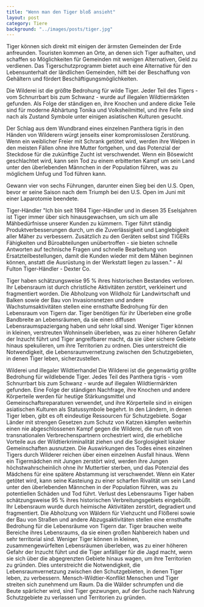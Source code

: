 ```yaml
---
title: "Wenn man den Tiger bloß ansieht"
layout: post
category: Tiere
background: "../images/posts/tiger.jpg"
---
```


Tiger können sich direkt mit einigen der ärmsten Gemeinden der Erde anfreunden. Touristen kommen an Orte, an denen sich Tiger aufhalten, und schaffen so Möglichkeiten für Gemeinden mit wenigen Alternativen, Geld zu verdienen. Das Tigerschutzprogramm bietet auch eine Alternative für den Lebensunterhalt der ländlichen Gemeinden, hilft bei der Beschaffung von Gehältern und fördert Beschäftigungsmöglichkeiten.

Die Wilderei ist die größte Bedrohung für wilde Tiger. Jeder Teil des Tigers - vom Schnurrbart bis zum Schwanz - wurde auf illegalen Wildtiermärkten gefunden. Als Folge der ständigen en, ihre Knochen und andere dicke Teile sind für moderne Abhärtung Tonika und Volksheilmittel, und ihre Felle sind nach als Zustand Symbole unter einigen asiatischen Kulturen gesucht.

Der Schlag aus dem Wundbrand eines einzelnen Panthera tigris in den Händen von Wilderern würgt jenseits einer kompromisslosen Zerstörung. Wenn ein weiblicher Freier mit Schrank getötet wird, werden ihre Welpen in den meisten Fällen ohne ihre Mutter fortgehen, und das Potenzial der Steckdose für die zukünftige Zucht ist verschwendet. Wenn ein Bösewicht geschlachtet wird, kann sein Tod zu einem erbitterten Kampf um sein Land unter den überlebenden Männchen in der Population führen, was zu möglichem Unfug und Tod führen kann.

Gewann vier von sechs Führungen, darunter einen Sieg bei den U.S. Open, bevor er seine Saison nach dem Triumph bei den U.S. Open im Juni mit einer Laparotomie beendete.

Tiger-Händler "Ich bin seit 1984 Tiger-Händler und in diesen 35 Eselsjahren ist Tiger immer über sich hinausgewachsen, um sich um alle Mähbedürfnisse unserer Kunden zu kümmern. Tiger führt ständig Produktverbesserungen durch, um die Zuverlässigkeit und Langlebigkeit aller Mäher zu verbessern. Zusätzlich zu den Geräten selbst sind TIGERs Fähigkeiten und Büroabteilungen unübertroffen - sie bieten schnelle Antworten auf technische Fragen und schnelle Bearbeitung von Ersatzteilbestellungen, damit die Kunden wieder mit dem Mähen beginnen können, anstatt die Ausrüstung in der Werkstatt liegen zu lassen." - Al Fulton Tiger-Händler - Dexter Co.

Tiger haben schätzungsweise 95 % ihres historischen Bestandes verloren. Ihr Lebensraum ist durch christliche Aktivitäten zerstört, verkleinert und fragmentiert worden. Die Abholzung von Wildholz für Landwirtschaft und Balken sowie der Bau von Invasionsnetzen und andere Wachstumsaktivitäten stellen eine ernsthafte Bedrohung für den Lebensraum von Tigern dar. Tiger benötigen für ihr Überleben eine große Bandbreite an Lebensräumen, da sie einen diffusen Lebensraumspaziergang haben und sehr lokal sind. Weniger Tiger können in kleinen, verstreuten Wohninseln überleben, was zu einer höheren Gefahr der Inzucht führt und Tiger angreifbarer macht, da sie über sichere Gebiete hinaus spekulieren, um ihre Territorien zu ordnen. Dies unterstreicht die Notwendigkeit, die Lebensraumvernetzung zwischen den Schutzgebieten, in denen Tiger leben, sicherzustellen.

Wilderei und illegaler Wildtierhandel Die Wilderei ist die gegenwärtig größte Bedrohung für wildlebende Tiger. Jedes Teil des Panthera tigris - vom Schnurrbart bis zum Schwanz - wurde auf illegalen Wildtiermärkten gefunden. Eine Folge der ständigen Nachfrage, ihre Knochen und andere Körperteile werden für heutige Stärkungsmittel und Gemeinschaftsreparaturen verwendet, und ihre Körperteile sind in einigen asiatischen Kulturen als Statussymbole begehrt. In den Ländern, in denen Tiger leben, gibt es oft eindeutige Ressourcen für Schutzgebiete. Sogar Länder mit strengen Gesetzen zum Schutz von Katzen kämpfen weiterhin einen nie abgeschlossenen Kampf gegen die Wilderei, die nun oft von transnationalen Verbrechenspartnern orchestriert wird, die erhebliche Vorteile aus der Wildtierkriminalität ziehen und die Sorglosigkeit lokaler Gemeinschaften ausnutzen. Die Auswirkungen des Todes eines einzelnen Tigers durch Wilderer reichen über einen einzelnen Ausfall hinaus. Wenn ein Tigermädchen mit Jungen zerstört wird, werden ihre Jungen höchstwahrscheinlich ohne ihr Muttertier sterben, und das Potenzial des Mädchens für eine spätere Abstammung ist verschwendet. Wenn ein Kater getötet wird, kann seine Kasteiung zu einer scharfen Rivalität um sein Land unter den überlebenden Männchen in der Population führen, was zu potentiellen Schäden und Tod führt. Verlust des Lebensraums Tiger haben schätzungsweise 95 % ihres historischen Verbreitungsgebiets eingebüßt. Ihr Lebensraum wurde durch heimische Aktivitäten zerstört, degradiert und fragmentiert. Die Abholzung von Wäldern für Viehzucht und Flößerei sowie der Bau von Straßen und andere Abzugsaktivitäten stellen eine ernsthafte Bedrohung für die Lebensräume von Tigern dar. Tiger brauchen weite Bereiche ihres Lebensraums, da sie einen großen Nahbereich haben und sehr territorial sind. Weniger Tiger können in kleinen, zusammengewürfelten Lebensräumen überleben, was zu einer höheren Gefahr der Inzucht führt und die Tiger anfälliger für die Jagd macht, wenn sie sich über die abgegrenzten Gebiete hinaus wagen, um ihre Territorien zu gründen. Dies unterstreicht die Notwendigkeit, die Lebensraumvernetzung zwischen den Schutzgebieten, in denen Tiger leben, zu verbessern. Mensch-Wildtier-Konflikt Menschen und Tiger streiten sich zunehmend um Raum. Da die Wälder schrumpfen und die Beute spärlicher wird, sind Tiger gezwungen, auf der Suche nach Nahrung Schutzgebiete zu verlassen und Territorien zu gründen.
